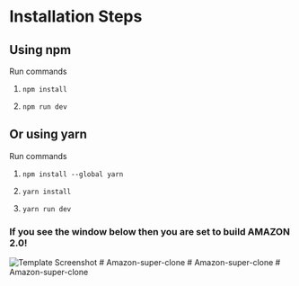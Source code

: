 # Installation Steps



## Using npm

Run commands

1) ```npm install```


2) ```npm run dev```


## Or using yarn

Run commands 

1) ```npm install --global yarn```

2) ```yarn install```

3) ```yarn run dev```


### If you see the window below then you are set to build AMAZON 2.0!

![Template Screenshot](TemplateScreenshot.jpg?raw=true "Template Screenshot")
#   A m a z o n - s u p e r - c l o n e  
 #   A m a z o n - s u p e r - c l o n e  
 #   A m a z o n - s u p e r - c l o n e  
 